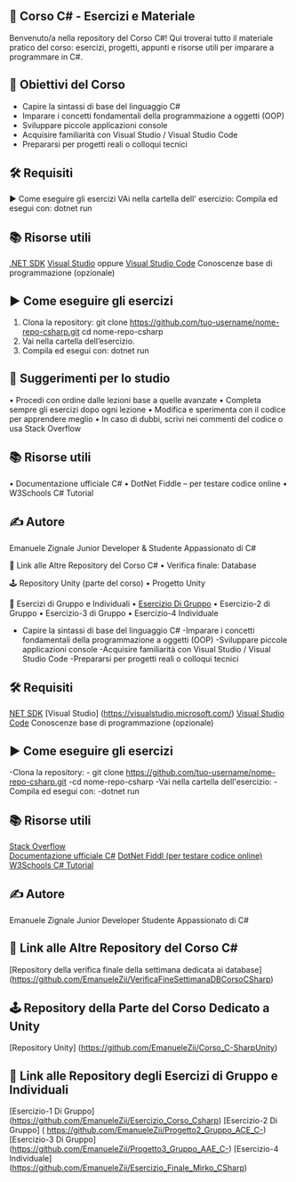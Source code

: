 ## 📘 Corso C# - Esercizi e Materiale

Benvenuto/a nella repository del Corso C#!
Qui troverai tutto il materiale pratico del corso: esercizi, progetti, appunti e risorse utili per imparare a programmare in C#.

## 📌 Obiettivi del Corso

- Capire la sintassi di base del linguaggio C#
- Imparare i concetti fondamentali della programmazione a oggetti (OOP)
- Sviluppare piccole applicazioni console
- Acquisire familiarità con Visual Studio / Visual Studio Code
- Prepararsi per progetti reali o colloqui tecnici

## 🛠️ Requisiti

 ▶️ Come eseguire gli esercizi
    VAi nella cartella dell' esercizio:
     Compila ed esegui con:
     dotnet run
       
## 📚 Risorse utili

[.NET SDK](https://dotnet.microsoft.com/download)
[Visual Studio](https://visualstudio.microsoft.com/) oppure 
[Visual Studio Code](https://code.visualstudio.com/)
Conoscenze base di programmazione (opzionale)

## ▶️ Come eseguire gli esercizi

1. Clona la repository:
   git clone https://github.com/tuo-username/nome-repo-csharp.git
   cd nome-repo-csharp
2.    Vai nella cartella dell’esercizio.
3.    Compila ed esegui con:
       dotnet run
            
            
## 🎯 Suggerimenti per lo studio
   •    Procedi con ordine dalle lezioni base a quelle avanzate
   •    Completa sempre gli esercizi dopo ogni lezione
   •    Modifica e sperimenta con il codice per apprendere meglio
   •    In caso di dubbi, scrivi nei commenti del codice o usa Stack Overflow

## 📚 Risorse utili
   •    Documentazione ufficiale C#
   •    DotNet Fiddle – per testare codice online
   •    W3Schools C# Tutorial

## ✍️ Autore

Emanuele Zignale
Junior Developer & Studente Appassionato di C#

🔗 Link alle Altre Repository del Corso C#
    •    Verifica finale: Database

🕹️ Repository Unity (parte del corso)
    •    Progetto Unity

🧠 Esercizi di Gruppo e Individuali
    •    [Esercizio Di Gruppo]([https://dotnet.microsoft.com/download](https://github.com/EmanueleZii/Esercizio_Corso_Csharp))
    •    Esercizio-2 di Gruppo
    •    Esercizio-3 di Gruppo
    •    Esercizio-4 Individuale
  
   - Capire la sintassi di base del linguaggio C#
        -Imparare i concetti fondamentali della programmazione a oggetti (OOP)
        -Sviluppare piccole applicazioni console
        -Acquisire familiarità con Visual Studio / Visual Studio Code
        -Prepararsi per progetti reali o colloqui tecnici
         
## 🛠️ Requisiti
    
[NET SDK](https://dotnet.microsoft.com/download)
[Visual Studio] (https://visualstudio.microsoft.com/)
[Visual Studio Code](https://code.visualstudio.com/)
Conoscenze base di programmazione (opzionale)
 
## ▶️ Come eseguire gli esercizi 

-Clona la repository:
            - git clone https://github.com/tuo-username/nome-repo-csharp.git 
            -cd nome-repo-csharp 
            -Vai nella cartella dell'esercizio:
        -Compila ed esegui con:
            -dotnet run

   
## 📚 Risorse utili
[Stack Overflow](https://stackoverflow.com/questions/tagged/c%23)  
[Documentazione ufficiale C#](https://learn.microsoft.com/it-it/dotnet/csharp/)
[DotNet Fiddl (per testare codice online)](https://dotnetfiddle.net/) 
[W3Schools C# Tutorial](https://www.w3schools.com/cs/) 
   

## ✍️ Autore
  Emanuele Zignale Junior Developer Studente Appassionato di C#

## 🔗 Link alle Altre Repository del Corso C#
   [Repository della verifica finale della settimana dedicata ai database] (https://github.com/EmanueleZii/VerificaFineSettimanaDBCorsoCSharp)
              
## 🕹️ Repository della Parte del Corso Dedicato a Unity
   [Repository Unity] (https://github.com/EmanueleZii/Corso_C-SharpUnity)
              
   
## 🧠 Link alle Repository degli Esercizi di Gruppo e Individuali

[Esercizio-1 Di Gruppo] (https://github.com/EmanueleZii/Esercizio_Corso_Csharp)
[Esercizio-2 Di Gruppo] ( https://github.com/EmanueleZii/Progetto2_Gruppo_ACE_C-)
[Esercizio-3 Di Gruppo] (https://github.com/EmanueleZii/Progetto3_Gruppo_AAE_C-)
[Esercizio-4 Individuale] (https://github.com/EmanueleZii/Esercizio_Finale_Mirko_CSharp)
 
